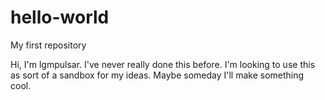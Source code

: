 # hello-world
My first repository

Hi, I'm lgmpulsar.  I've never really done this before.
I'm looking to use this as sort of a sandbox for my ideas.
Maybe someday I'll make something cool.
